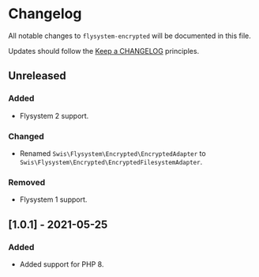 # Changelog

All notable changes to `flysystem-encrypted` will be documented in this file.

Updates should follow the [Keep a CHANGELOG](http://keepachangelog.com/) principles.

## Unreleased

### Added
- Flysystem 2 support.

### Changed
- Renamed `Swis\Flysystem\Encrypted\EncryptedAdapter` to `Swis\Flysystem\Encrypted\EncryptedFilesystemAdapter`.

### Removed
- Flysystem 1 support.

## [1.0.1] - 2021-05-25

### Added
- Added support for PHP 8.
